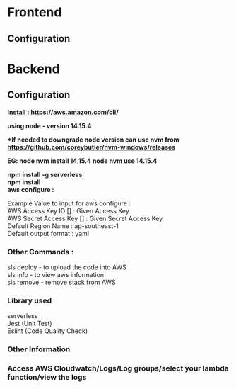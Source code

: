 <h1>Frontend</h1>

<h2>Configuration</h2> 

<h1>Backend</h1>

<h2>Configuration</h2> 

<b>Install : https://aws.amazon.com/cli/ <br>
    
using node - version 14.15.4

*If needed to downgrade node version can use nvm from https://github.com/coreybutler/nvm-windows/releases

EG: node nvm install 14.15.4
    node nvm use 14.15.4
    
npm install -g serverless <br>
npm install <br>
aws configure : <br></b>

Example Value to input for aws configure :<br>
AWS Access Key ID [] : Given Access Key <br>
AWS Secret Access Key [] : Given Secret Access Key <br>
Default Region Name : ap-southeast-1 <br>
Default output format : yaml <br>


<h3> Other Commands :</h3>
sls deploy  - to upload the code into AWS <br>
sls info    - to view aws information <br>
sls remove  - remove stack from AWS <br>

<h3>Library used </h3>
    
serverless <br>
Jest (Unit Test) <br>
Eslint (Code Quality Check) <br>

<h3>Other Information <h3/>
Access AWS  Cloudwatch/Logs/Log groups/select your lambda function/view the logs
